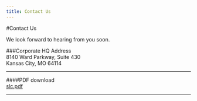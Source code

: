 ```yaml
---
title: Contact Us
---
```

#Contact Us

We look forward to hearing from you soon.

###Corporate HQ Address<br />
8140 Ward Parkway, Suite 430<br />
Kansas City, MO 64114<br />

---

####PDF download<br/>
[slc.pdf](/slc.pdf)

---
